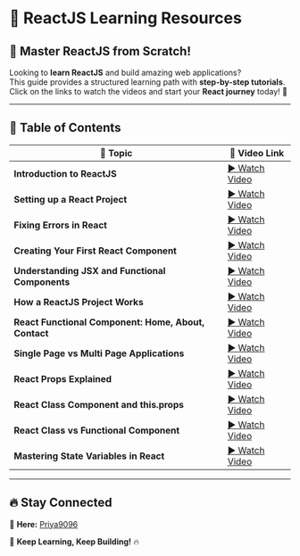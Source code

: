 # 🚀 ReactJS Learning Resources  

## 📌 Master ReactJS from Scratch!  

Looking to **learn ReactJS** and build amazing web applications?  
This guide provides a structured learning path with **step-by-step tutorials**.  
Click on the links to watch the videos and start your **React journey** today! 🎯  

---

## 📖 Table of Contents  

| 📌 **Topic** | 🎥 **Video Link** |
|-------------|----------------|
| **Introduction to ReactJS** | [▶ Watch Video](https://youtu.be/odVXTYLyLhQ?si=r0_UaVDttoHl54q-) |
| **Setting up a React Project** | [▶ Watch Video](https://youtu.be/8MO45LaNo3s?si=vqopUWCKvs4iv8T5) |
| **Fixing Errors in React** | [▶ Watch Video](https://youtu.be/hPqMh7Dj-Jk?si=MJWoyrQ6zsQL_HX) |
| **Creating Your First React Component** | [▶ Watch Video](https://youtu.be/HU6ShQmZhIM?si=7vRHksIdHLy2hp3G) |
| **Understanding JSX and Functional Components** | [▶ Watch Video](https://youtu.be/a5RawHNmzSg?si=wWjOURRWwH8S70HS) |
| **How a ReactJS Project Works** | [▶ Watch Video](https://youtu.be/6ZsNthf_HCk?si=C6T_Tjeha8gsUVAf) |
| **React Functional Component: Home, About, Contact** | [▶ Watch Video](https://youtu.be/21aeaRjNrJo?si=y0Z1iehWLNFD0k08) |
| **Single Page vs Multi Page Applications** | [▶ Watch Video](https://youtu.be/21_KxVd9SPk?si=X5zXDQErHCPB-F-V) |
| **React Props Explained** | [▶ Watch Video](https://youtu.be/b4IONtNawY0?si=nfMew-8zMpxJpFdF) |
| **React Class Component and this.props** | [▶ Watch Video](https://youtu.be/ljos_b_vtpw?si=COnU541afvjAbvGN) |
| **React Class vs Functional Component** | [▶ Watch Video](https://youtu.be/L_2_wfttETg?si=fvCBG4FXaQbGzJbO) |
| **Mastering State Variables in React** | [▶ Watch Video](https://youtu.be/qpk3LFqc-m8?si=UCGN7qhXCFmAkgGz) |

---

## 🔥 Stay Connected  
🌟 **Here:** [Priya9096](https://www.youtube.com/@JobReadyCoderZ)  

🚀 **Keep Learning, Keep Building!** 🔥
